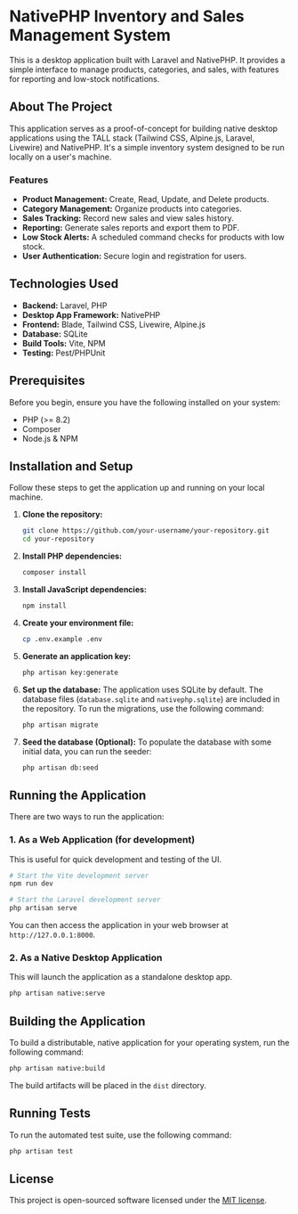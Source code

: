 # NativePHP Inventory and Sales Management System

This is a desktop application built with Laravel and NativePHP. It provides a simple interface to manage products, categories, and sales, with features for reporting and low-stock notifications.

## About The Project

This application serves as a proof-of-concept for building native desktop applications using the TALL stack (Tailwind CSS, Alpine.js, Laravel, Livewire) and NativePHP. It's a simple inventory system designed to be run locally on a user's machine.

### Features

*   **Product Management:** Create, Read, Update, and Delete products.
*   **Category Management:** Organize products into categories.
*   **Sales Tracking:** Record new sales and view sales history.
*   **Reporting:** Generate sales reports and export them to PDF.
*   **Low Stock Alerts:** A scheduled command checks for products with low stock.
*   **User Authentication:** Secure login and registration for users.

## Technologies Used

*   **Backend:** Laravel, PHP
*   **Desktop App Framework:** NativePHP
*   **Frontend:** Blade, Tailwind CSS, Livewire, Alpine.js
*   **Database:** SQLite
*   **Build Tools:** Vite, NPM
*   **Testing:** Pest/PHPUnit

## Prerequisites

Before you begin, ensure you have the following installed on your system:

*   PHP (>= 8.2)
*   Composer
*   Node.js & NPM

## Installation and Setup

Follow these steps to get the application up and running on your local machine.

1.  **Clone the repository:**
    ```bash
    git clone https://github.com/your-username/your-repository.git
    cd your-repository
    ```

2.  **Install PHP dependencies:**
    ```bash
    composer install
    ```

3.  **Install JavaScript dependencies:**
    ```bash
    npm install
    ```

4.  **Create your environment file:**
    ```bash
    cp .env.example .env
    ```

5.  **Generate an application key:**
    ```bash
    php artisan key:generate
    ```

6.  **Set up the database:**
    The application uses SQLite by default. The database files (`database.sqlite` and `nativephp.sqlite`) are included in the repository. To run the migrations, use the following command:
    ```bash
    php artisan migrate
    ```

7.  **Seed the database (Optional):**
    To populate the database with some initial data, you can run the seeder:
    ```bash
    php artisan db:seed
    ```

## Running the Application

There are two ways to run the application:

### 1. As a Web Application (for development)

This is useful for quick development and testing of the UI.

```bash
# Start the Vite development server
npm run dev

# Start the Laravel development server
php artisan serve
```

You can then access the application in your web browser at `http://127.0.0.1:8000`.

### 2. As a Native Desktop Application

This will launch the application as a standalone desktop app.

```bash
php artisan native:serve
```

## Building the Application

To build a distributable, native application for your operating system, run the following command:

```bash
php artisan native:build
```

The build artifacts will be placed in the `dist` directory.

## Running Tests

To run the automated test suite, use the following command:

```bash
php artisan test
```

## License

This project is open-sourced software licensed under the [MIT license](https://opensource.org/licenses/MIT).
